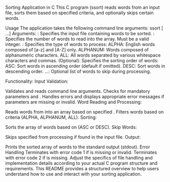 Sorting Application in C
This C program (ssort) reads words from an input file, sorts them based on specified criteria, and optionally skips certain words.

Usage
The application takes the following command line arguments:
ssort <inputfile> <n> <wtype> <sorttype> [<skipword1> <skipword2> <skipword3> ...]
Arguments:
<inputfile>: Specifies the input file containing words to be sorted.
<n>: Specifies the number of words to read into the array. Must be a valid integer.
<wtype>: Specifies the type of words to process:
ALPHA: English words composed of [a-z] and [A-Z] only.
ALPHANUM: Words composed of alphanumeric characters.
ALL: All words separated by various whitespace characters and commas.
<sorttype> (Optional): Specifies the sorting order of words:
ASC: Sort words in ascending order (default if omitted).
DESC: Sort words in descending order.
<skipword1> <skipword2> ...: Optional list of words to skip during processing.

Functionality:
Input Validation:

Validates and reads command line arguments.
Checks for mandatory parameters <n> and <wtype>.
Handles errors and displays appropriate error messages if parameters are missing or invalid.
Word Reading and Processing:

Reads words from <inputfile> into an array based on specified <n>.
Filters words based on <wtype> criteria (ALPHA, ALPHANUM, ALL).
Sorting:

Sorts the array of words based on <sorttype> (ASC or DESC).
Skip Words:

Skips specified <skipword> from processing if found in the input file.
Output:

Prints the sorted array of words to the standard output (stdout).
Error Handling
Terminates with error code 1 if <n> is missing or invalid.
Terminates with error code 2 if <wtype> is missing.
Adjust the specifics of file handling and implementation details according to your actual C program structure and requirements. This README provides a structured overview to help users understand how to use and interact with your sorting application.
